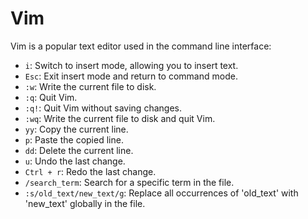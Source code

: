 # Vim

Vim is a popular text editor used in the command line interface:

- `i`: Switch to insert mode, allowing you to insert text.
- `Esc`: Exit insert mode and return to command mode.
- `:w`: Write the current file to disk.
- `:q`: Quit Vim.
- `:q!`: Quit Vim without saving changes.
- `:wq`: Write the current file to disk and quit Vim.
- `yy`: Copy the current line.
- `p`: Paste the copied line.
- `dd`: Delete the current line.
- `u`: Undo the last change.
- `Ctrl + r`: Redo the last change.
- `/search_term`: Search for a specific term in the file.
- `:s/old_text/new_text/g`: Replace all occurrences of 'old_text' with 'new_text' globally in the file.